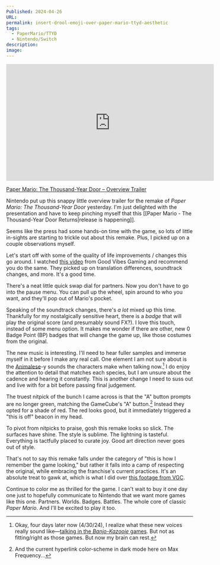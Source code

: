 ```yaml
---
Published: 2024-04-26
URL: 
permalink: insert-drool-emoji-over-paper-mario-ttyd-aesthetic
tags:
  - PaperMario/TTYD
  - Nintendo/Switch
description: 
image:
---
```

<div class=iframe-container>
<iframe width="560" height="315" src="https://www.youtube-nocookie.com/embed/gCV-uTRULn8?si=f7XCazWpGsTtYa5-" title="YouTube video player" frameborder="0" allow="accelerometer; autoplay; clipboard-write; encrypted-media; gyroscope; picture-in-picture; web-share" referrerpolicy="strict-origin-when-cross-origin" allowfullscreen></iframe>
</div>

[Paper Mario: The Thousand-Year Door – Overview Trailer](https://youtube.com/watch?v=gCV-uTRULn8)

Nintendo put up this snappy little overview trailer for the remake of *Paper Mario: The Thousand-Year Door* yesterday. I'm just delighted with the presentation and have to keep pinching myself that this [[Paper Mario - The Thousand-Year Door Returns|release is happening]].

Seems like the press had some hands-on time with the game, so lots of little in-sights are starting to trickle out about this remake. Plus, I picked up on a couple observations myself. 

Let's start off with some of the quality of life improvements / changes this go around. I watched [this video](https://youtube.com/watch?v=DcGuZF5hES0) from Good Vibes Gaming and recommend you do the same. They picked up on translation differences, soundtrack changes, and more. It's a good time.

There's a neat little quick swap dial for partners. Now you don't have to go into the pause menu. You can pull up the wheel, spin around to who you want, and they'll pop out of Mario's pocket.

Speaking of the soundtrack changes, there's *a lot* mixed up this time. Thankfully for my nostalgically sensitive heart, there is a *badge* that will play the original score (and presumably sound FX?). I love this touch, instead of some menu option. It makes me wonder if there are other, new 0 Badge Point (BP) badges that will change the game up, like those costumes from the original.

The new music is interesting. I'll need to hear fuller samples and immerse myself in it before I make any real call. One element I am not sure about is the [Animalese](https://nookipedia.com/wiki/Animalese#:~:text=Animalese%20is%20the%20default%20language,to%20mispronunciation%20of%20some%20words.)-y sounds the characters make when talking now.[^2] I do enjoy the attention to detail that matches each species, but I am unsure about the cadence and hearing it constantly. This is another change I need to suss out and live with for a bit before passing final judgement.

The truest nitpick of the bunch I came across is that the "A" button prompts are no longer green, matching the GameCube's "A" button.[^1] Instead they opted for a shade of red. The red looks good, but it immediately triggered a "this is off" beacon in my head.

To pivot from nitpicks to praise, gosh this remake looks so slick. The surfaces have shine. The style is sublime. The lightning is tasteful. Everything is tactfully placed to curate joy. Good art direction never goes out of style.

That's not to say this remake falls under the category of "this is how I remember the game looking," but rather it falls into a camp of respecting the original, while embracing the franchise's current practices. It's an absolute treat to gawk at, which is what I did over [this footage from VGC](https://youtube.com/watch?v=gCS78mcKp1Y).

Continue to color me as thrilled for the game. I can't wait to buy it one day one just to hopefully communicate to Nintendo that we want more games like this one. Partners. Worlds. Badges. Battles. The whole core of classic *Paper Mario*. And I'll be excited to play it too.

[^1]: And the current hyperlink color-scheme in dark mode here on Max Frequency...
[^2]: Okay, four days later now (4/30/24), I realize what these new voices really sound like—[talking in the *Banjo-Kazooie* games](https://youtube.com/watch?v=D8CVyYkKpwM&t=583). But not as fitting/right as those games. But now my brain can rest.
